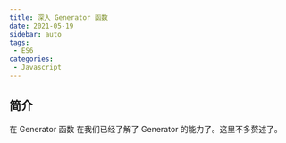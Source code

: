 ```yaml
---
title: 深入 Generator 函数
date: 2021-05-19
sidebar: auto
tags: 
 - ES6
categories:
 - Javascript
---
```


## 简介

在 Generator 函数 在我们已经了解了 Generator 的能力了。这里不多赘述了。


## 



